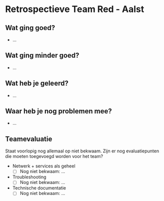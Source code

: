 # Retrospectieve Team Red - Aalst

## Wat ging goed?
- ... 


## Wat ging minder goed?
- ... 

## Wat heb je geleerd?
- ... 

## Waar heb je nog problemen mee?
- ... 

## Teamevaluatie
Staat voorlopig nog allemaal op niet bekwaam. Zijn er nog evaluatiepunten die moeten toegevoegd worden voor het team?  
- Netwerk + services als geheel
  - [ ] Nog niet bekwaam: ...
- Troubleshooting
  - [ ] Nog niet bekwaam: ...
- Technische documentatie
  - [ ] Nog niet bekwaam: ...  
